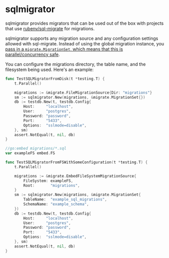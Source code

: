# sqlmigrator

sqlmigrator provides migrators that can be used out of the box with projects that use [rubenv/sql-migrate](https://github.com/rubenv/sql-migrate) for migrations.

sqlmigrator supports any migration source and any configuration settings allowed with sql-migrate. Instead of using the global migration instance,
you [pass in a `migrate.MigrationSet`, which means that this is parallel/concurrency safe](https://github.com/rubenv/sql-migrate/issues/226#issuecomment-1268127309).

You can configure the migrations directory, the table name, and the filesystem
being used. Here's an example:

```go
func TestSQLMigratorFromDisk(t *testing.T) {
	t.Parallel()

	migrations := &migrate.FileMigrationSource{Dir: "migrations"}
	sm := sqlmigrator.New(migrations, &migrate.MigrationSet{})
	db := testdb.New(t, testdb.Config{
		Host:     "localhost",
		User:     "postgres",
		Password: "password",
		Port:     "5433",
		Options:  "sslmode=disable",
	}, sm)
	assert.NotEqual(t, nil, db)
}

//go:embed migrations/*.sql
var exampleFS embed.FS

func TestSQLMigratorFromFSWithSomeConfiguration(t *testing.T) {
	t.Parallel()

	migrations := &migrate.EmbedFileSystemMigrationSource{
		FileSystem: exampleFS,
		Root:       "migrations",
	}
	sm := sqlmigrator.New(migrations, &migrate.MigrationSet{
		TableName:  "example_sql_migrations",
		SchemaName: "example_schema",
	})
	db := testdb.New(t, testdb.Config{
		Host:     "localhost",
		User:     "postgres",
		Password: "password",
		Port:     "5433",
		Options:  "sslmode=disable",
	}, sm)
	assert.NotEqual(t, nil, db)
}
```